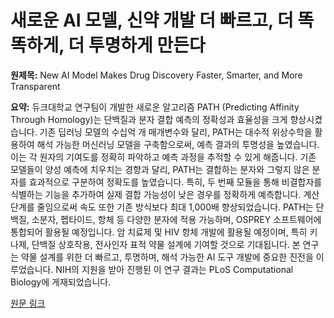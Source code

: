 # 새로운 AI 모델, 신약 개발 더 빠르고, 더 똑똑하게, 더 투명하게 만든다

**원제목:** New AI Model Makes Drug Discovery Faster, Smarter, and More Transparent

**요약:** 듀크대학교 연구팀이 개발한 새로운 알고리즘 PATH (Predicting Affinity Through Homology)는 단백질과 분자 결합 예측의 정확성과 효율성을 크게 향상시켰습니다. 기존 딥러닝 모델의 수십억 개 매개변수와 달리, PATH는 대수적 위상수학을 활용하여 해석 가능한 머신러닝 모델을 구축함으로써, 예측 결과의 투명성을 높였습니다.  이는 각 원자의 기여도를 정확히 파악하고 예측 과정을 추적할 수 있게 해줍니다.  기존 모델들이 양성 예측에 치우치는 경향과 달리, PATH는 결합하는 분자와 그렇지 않은 분자를 효과적으로 구분하여 정확도를 높였습니다.  특히, 두 번째 모듈을 통해 비결합자를 식별하는 기능을 추가하여 실제 결합 가능성이 낮은 경우를 정확하게 예측합니다.  계산 단계를 줄임으로써 속도 또한 기존 방식보다 최대 1,000배 향상되었습니다.  PATH는 단백질, 소분자, 펩타이드, 항체 등 다양한 분자에 적용 가능하며, OSPREY 소프트웨어에 통합되어 활용될 예정입니다.  암 치료제 및 HIV 항체 개발에 활용될 예정이며, 특히 키나제, 단백질 상호작용, 전사인자 표적 약물 설계에 기여할 것으로 기대됩니다.  본 연구는 약물 설계를 위한 더 빠르고, 투명하며, 해석 가능한 AI 도구 개발에 중요한 진전을 이루었습니다.  NIH의 지원을 받아 진행된 이 연구 결과는 PLoS Computational Biology에 게재되었습니다.

[원문 링크](https://medschool.duke.edu/news/new-ai-model-makes-drug-discovery-faster-smarter-and-more-transparent)
